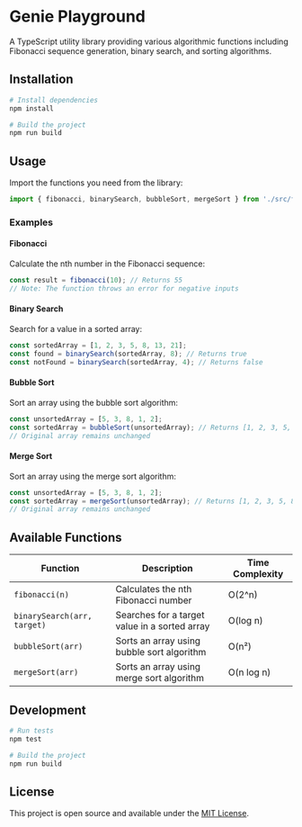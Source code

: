 # Genie Playground

A TypeScript utility library providing various algorithmic functions including Fibonacci sequence generation, binary search, and sorting algorithms.

## Installation

```bash
# Install dependencies
npm install

# Build the project
npm run build
```

## Usage

Import the functions you need from the library:

```typescript
import { fibonacci, binarySearch, bubbleSort, mergeSort } from './src/functions';
```

### Examples

#### Fibonacci

Calculate the nth number in the Fibonacci sequence:

```typescript
const result = fibonacci(10); // Returns 55
// Note: The function throws an error for negative inputs
```

#### Binary Search

Search for a value in a sorted array:

```typescript
const sortedArray = [1, 2, 3, 5, 8, 13, 21];
const found = binarySearch(sortedArray, 8); // Returns true
const notFound = binarySearch(sortedArray, 4); // Returns false
```

#### Bubble Sort

Sort an array using the bubble sort algorithm:

```typescript
const unsortedArray = [5, 3, 8, 1, 2];
const sortedArray = bubbleSort(unsortedArray); // Returns [1, 2, 3, 5, 8]
// Original array remains unchanged
```

#### Merge Sort

Sort an array using the merge sort algorithm:

```typescript
const unsortedArray = [5, 3, 8, 1, 2];
const sortedArray = mergeSort(unsortedArray); // Returns [1, 2, 3, 5, 8]
// Original array remains unchanged
```

## Available Functions

| Function | Description | Time Complexity |
|----------|-------------|----------------|
| `fibonacci(n)` | Calculates the nth Fibonacci number | O(2^n) |
| `binarySearch(arr, target)` | Searches for a target value in a sorted array | O(log n) |
| `bubbleSort(arr)` | Sorts an array using bubble sort algorithm | O(n²) |
| `mergeSort(arr)` | Sorts an array using merge sort algorithm | O(n log n) |

## Development

```bash
# Run tests
npm test

# Build the project
npm run build
```

## License

This project is open source and available under the [MIT License](LICENSE).
